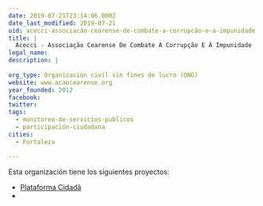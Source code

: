 ```yaml
---
date: 2019-07-21T23:14:06.000Z
date_last_modified: 2019-07-21
uid: acecci-associacão-cearense-de-combate-a-corrupcão-e-a-impunidade
title: |
  Acecci - Associação Cearense De Combate À Corrupção E À Impunidade
legal_name: 
description: |
  
org_type: Organización civil sin fines de lucro (ONG)
website: www.acaocearense.org
year_founded: 2012
facebook: 
twitter: 
tags:
  - monitoreo-de-servicios-publicos
  - participación-ciudadana
cities: 
  - Fortaleza

---
```


Esta organización tiene los siguientes proyectos:

- [Plataforma Cidadã](/proyectos/plataforma-cidadã)
- [](/proyectos/plataforma-cidadã)
